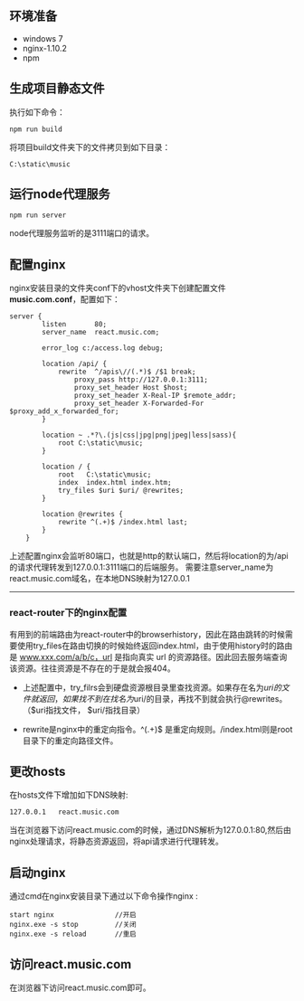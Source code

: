 ## 环境准备 ##

- windows 7
- nginx-1.10.2
- npm 


## 生成项目静态文件 ##
执行如下命令：

	npm run build

将项目build文件夹下的文件拷贝到如下目录：

	C:\static\music

## 运行node代理服务 ##

	npm run server
node代理服务监听的是3111端口的请求。


## 配置nginx ##
nginx安装目录的文件夹conf下的vhost文件夹下创建配置文件 **music.com.conf**，配置如下：

	server {
	        listen       80;
	        server_name  react.music.com;
	
			error_log c:/access.log debug;
	
			location /api/ {
			    rewrite  ^/apis\//(.*)$ /$1 break; 
		     	    proxy_pass http://127.0.0.1:3111;
		            proxy_set_header Host $host;
		            proxy_set_header X-Real-IP $remote_addr;
		            proxy_set_header X-Forwarded-For $proxy_add_x_forwarded_for; 
	        }
	
			location ~ .*?\.(js|css|jpg|png|jpeg|less|sass){                
		    	root C:\static\music; 
	        }	

	        location / {
	            root   C:\static\music;
	            index  index.html index.htm;
		    	try_files $uri $uri/ @rewrites;
	        }
	
			location @rewrites {
	            rewrite ^(.+)$ /index.html last;
	        }
	    }

上述配置nginx会监听80端口，也就是http的默认端口，然后将location的为/api的请求代理转发到127.0.0.1:3111端口的后端服务。
需要注意server_name为react.music.com域名，在本地DNS映射为127.0.0.1

----------
### react-router下的nginx配置 ###

有用到的前端路由为react-router中的browserhistory，因此在路由跳转的时候需要使用try_files在路由切换的时候始终返回index.html，由于使用history时的路由是 www.xxx.com/a/b/c，url 是指向真实 url 的资源路径。因此回去服务端查询该资源。往往资源是不存在的于是就会报404。

- 上述配置中，try_filrs会到硬盘资源根目录里查找资源。如果存在名为$uri的文件就返回，如果找不到在找名为$uri/的目录，再找不到就会执行@rewrites。（$uri指找文件， $uri/指找目录）

- rewrite是nginx中的重定向指令。^(.+)$ 是重定向规则。/index.html则是root目录下的重定向路径文件。

## 更改hosts ##
在hosts文件下增加如下DNS映射:

	127.0.0.1	react.music.com

当在浏览器下访问react.music.com的时候，通过DNS解析为127.0.0.1:80,然后由nginx处理请求，将静态资源返回，将api请求进行代理转发。

## 启动nginx ##
通过cmd在nginx安装目录下通过以下命令操作nginx :

	start nginx               //开启
	nginx.exe -s stop         //关闭
	nginx.exe -s reload       //重启

## 访问react.music.com ##
在浏览器下访问react.music.com即可。
